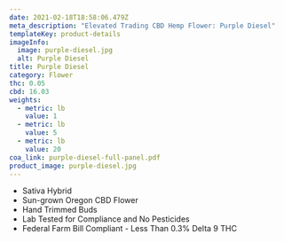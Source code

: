 ```yaml
---
date: 2021-02-18T18:58:06.479Z
meta_description: "Elevated Trading CBD Hemp Flower: Purple Diesel"
templateKey: product-details
imageInfo:
  image: purple-diesel.jpg
  alt: Purple Diesel
title: Purple Diesel
category: Flower
thc: 0.05
cbd: 16.03
weights:
  - metric: lb
    value: 1
  - metric: lb
    value: 5
  - metric: lb
    value: 20
coa_link: purple-diesel-full-panel.pdf
product_image: purple-diesel.jpg
---
```



* Sativa Hybrid
* Sun-grown Oregon CBD Flower
* Hand Trimmed Buds
* Lab Tested for Compliance and No Pesticides
* Federal Farm Bill Compliant - Less Than 0.3% Delta 9 THC